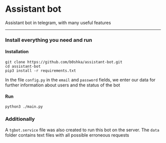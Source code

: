 # Assistant bot
Assistant bot in telegram, with many useful features
____
### Install everything you need and run
#### Installation
```
git clone https://github.com/b0shka/assistant-bot.git
cd assistant-bot
pip3 install -r requirements.txt
```
In the file `config.py` in the `email` and `password` fields, we enter our data for further information about users and the status of the bot
#### Run
```
python3 ./main.py
```

### Additionally
A `tgbot.service` file was also created to run this bot on the server. The `data` folder contains text files with all possible erroneous requests
